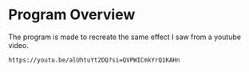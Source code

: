 # Program Overview

The program is made to recreate the same effect I saw from a youtube video. 

`https://youtu.be/alUhtuYt2DQ?si=QVPWICmkYrQ1KAHn`

